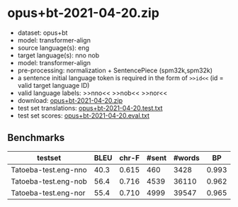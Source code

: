 # opus+bt-2021-04-20.zip

* dataset: opus+bt
* model: transformer-align
* source language(s): eng
* target language(s): nno nob
* model: transformer-align
* pre-processing: normalization + SentencePiece (spm32k,spm32k)
* a sentence initial language token is required in the form of `>>id<<` (id = valid target language ID)
* valid language labels: >>nno<< >>nob<< >>nor<<
* download: [opus+bt-2021-04-20.zip](https://object.pouta.csc.fi/Tatoeba-MT-models/eng-nor/opus+bt-2021-04-20.zip)
* test set translations: [opus+bt-2021-04-20.test.txt](https://object.pouta.csc.fi/Tatoeba-MT-models/eng-nor/opus+bt-2021-04-20.test.txt)
* test set scores: [opus+bt-2021-04-20.eval.txt](https://object.pouta.csc.fi/Tatoeba-MT-models/eng-nor/opus+bt-2021-04-20.eval.txt)

## Benchmarks

| testset | BLEU  | chr-F | #sent | #words | BP |
|---------|-------|-------|-------|--------|----|
| Tatoeba-test.eng-nno 	| 40.3 	| 0.615 	| 460 	| 3428 	| 0.993 |
| Tatoeba-test.eng-nob 	| 56.4 	| 0.716 	| 4539 	| 36110 	| 0.962 |
| Tatoeba-test.eng-nor 	| 55.4 	| 0.710 	| 4999 	| 39547 	| 0.965 |

